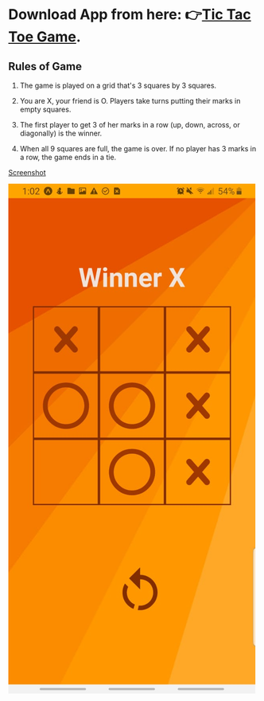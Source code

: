 # Download App from here: 👉[Tic Tac Toe Game](https://drive.google.com/file/d/1qIoiIFBImQGkUSWx24io3THAly4MKtA0/view?usp=sharing).

## Rules of Game

1. The game is played on a grid that's 3 squares by 3 squares.

2. You are X, your friend is O. Players take turns putting their marks in empty squares.

3. The first player to get 3 of her marks in a row (up, down, across, or diagonally) is the winner.

4. When all 9 squares are full, the game is over. If no player has 3 marks in a row, the game ends in a tie.


[Screenshot](https://github.com/indiedanish/TicTacToe/blob/main/Tic%20Tac%20Toe.jpeg)

![alt text](https://github.com/indiedanish/TicTacToe/blob/main/Tic%20Tac%20Toe.jpeg)

